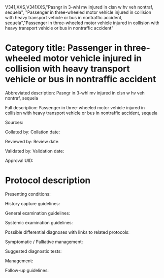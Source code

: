 V341,XXS,V341XXS,"Pasngr in 3-whl mv injured in clsn w hv veh nontraf, sequela", "Passenger in three-wheeled motor vehicle injured in collision with heavy transport vehicle or bus in nontraffic accident, sequela","Passenger in three-wheeled motor vehicle injured in collision with heavy transport vehicle or bus in nontraffic accident"
# Category title: Passenger in three-wheeled motor vehicle injured in collision with heavy transport vehicle or bus in nontraffic accident

Abbreviated description: Pasngr in 3-whl mv injured in clsn w hv veh nontraf, sequela

Full description: Passenger in three-wheeled motor vehicle injured in collision with heavy transport vehicle or bus in nontraffic accident, sequela

Sources:

Collated by:
Collation date:

Reviewed by:
Review date:

Validated by:
Validation date:

Approval UID:

# Protocol description

Presenting conditions:

History capture guidelines:

General examination guidelines:

Systemic examination guidelines:

Possible differential diagnoses with links to related protocols:

Symptomatic / Palliative management:

Suggested diagnostic tests:

Management:

Follow-up guidelines:
